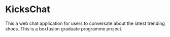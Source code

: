 # KicksChat
This a web chat application for users to conversate about the latest trending shoes. This is a boxfusion graduate programme project.
